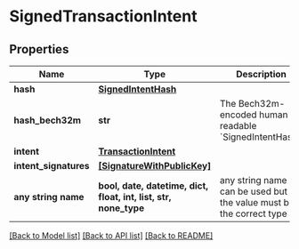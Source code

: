 # SignedTransactionIntent


## Properties
Name | Type | Description | Notes
------------ | ------------- | ------------- | -------------
**hash** | [**SignedIntentHash**](SignedIntentHash.md) |  | 
**hash_bech32m** | **str** | The Bech32m-encoded human readable &#x60;SignedIntentHash&#x60;. | 
**intent** | [**TransactionIntent**](TransactionIntent.md) |  | 
**intent_signatures** | [**[SignatureWithPublicKey]**](SignatureWithPublicKey.md) |  | 
**any string name** | **bool, date, datetime, dict, float, int, list, str, none_type** | any string name can be used but the value must be the correct type | [optional]

[[Back to Model list]](../README.md#documentation-for-models) [[Back to API list]](../README.md#documentation-for-api-endpoints) [[Back to README]](../README.md)


